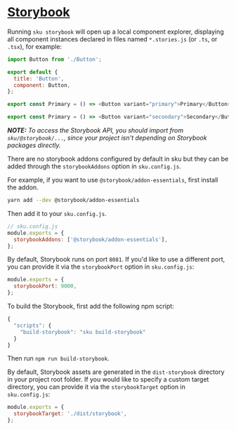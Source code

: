 # [Storybook](https://storybook.js.org/)

Running `sku storybook` will open up a local component explorer, displaying all component instances declared in files named `*.stories.js` (or `.ts`, or `.tsx`), for example:

```js
import Button from './Button';

export default {
  title: 'Button',
  component: Button,
};

export const Primary = () => <Button variant="primary">Primary</Button>;

export const Primary = () => <Button variant="secondary">Secondary</Button>;
```

_**NOTE:** To access the Storybook API, you should import from `sku/@storybook/...`, since your project isn't depending on Storybook packages directly._

There are no storybook addons configured by default in sku but they can be added through the `storybookAddons` option in `sku.config.js`.

For example, if you want to use `@storybook/addon-essentials`, first install the addon.

```bash
yarn add --dev @storybook/addon-essentials
```

Then add it to your `sku.config.js`.

```js
// sku.config.js
module.exports = {
  storybookAddons: ['@storybook/addon-essentials'],
};
```

By default, Storybook runs on port `8081`. If you'd like to use a different port, you can provide it via the `storybookPort` option in `sku.config.js`:

```js
module.exports = {
  storybookPort: 9000,
};
```

To build the Storybook, first add the following npm script:

```js
{
  "scripts": {
    "build-storybook": "sku build-storybook"
  }
}
```

Then run `npm run build-storybook`.

By default, Storybook assets are generated in the `dist-storybook` directory in your project root folder. If you would like to specify a custom target directory, you can provide it via the `storybookTarget` option in `sku.config.js`:

```js
module.exports = {
  storybookTarget: './dist/storybook',
};
```
